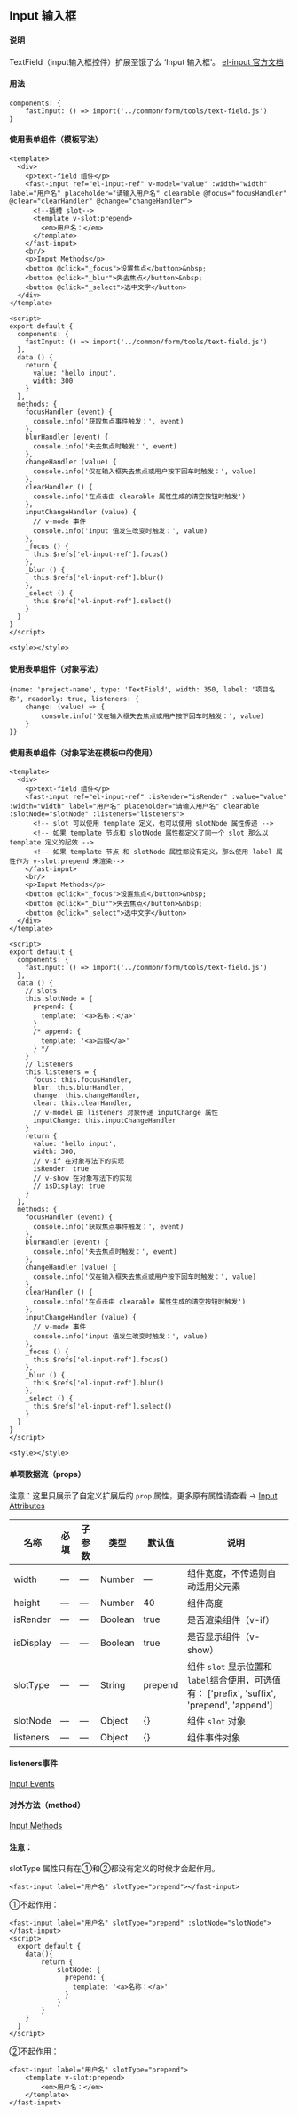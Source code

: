 ## Input 输入框

#### 说明
TextField（input输入框控件）扩展至饿了么 ‘Input 输入框’。
[el-input 官方文档](https://element.eleme.cn/#/zh-CN/component/input)

#### 用法

```
components: {
    fastInput: () => import('../common/form/tools/text-field.js')
}
```

#### 使用表单组件（模板写法）

```
<template>
  <div>
    <p>text-field 组件</p>
    <fast-input ref="el-input-ref" v-model="value" :width="width" label="用户名" placeholder="请输入用户名" clearable @focus="focusHandler" @clear="clearHandler" @change="changeHandler">
      <!--插槽 slot-->
      <template v-slot:prepend>
        <em>用户名：</em>
      </template>
    </fast-input>
    <br/>
    <p>Input Methods</p>
    <button @click="_focus">设置焦点</button>&nbsp;
    <button @click="_blur">失去焦点</button>&nbsp;
    <button @click="_select">选中文字</button>
  </div>
</template>

<script>
export default {
  components: {
    fastInput: () => import('../common/form/tools/text-field.js')
  },
  data () {
    return {
      value: 'hello input',
      width: 300
    }
  },
  methods: {
    focusHandler (event) {
      console.info('获取焦点事件触发：', event)
    },
    blurHandler (event) {
      console.info('失去焦点时触发：', event)
    },
    changeHandler (value) {
      console.info('仅在输入框失去焦点或用户按下回车时触发：', value)
    },
    clearHandler () {
      console.info('在点击由 clearable 属性生成的清空按钮时触发')
    },
    inputChangeHandler (value) {
      // v-mode 事件
      console.info('input 值发生改变时触发：', value)
    },
    _focus () {
      this.$refs['el-input-ref'].focus()
    },
    _blur () {
      this.$refs['el-input-ref'].blur()
    },
    _select () {
      this.$refs['el-input-ref'].select()
    }
  }
}
</script>

<style></style>

```

#### 使用表单组件（对象写法）

```
{name: 'project-name', type: 'TextField', width: 350, label: '项目名称', readonly: true, listeners: {
    change: (value) => {
        console.info('仅在输入框失去焦点或用户按下回车时触发：', value)
    }
}}
```

#### 使用表单组件（对象写法在模板中的使用）

```
<template>
  <div>
    <p>text-field 组件</p>
    <fast-input ref="el-input-ref" :isRender="isRender" :value="value" :width="width" label="用户名" placeholder="请输入用户名" clearable :slotNode="slotNode" :listeners="listeners">
      <!-- slot 可以使用 template 定义，也可以使用 slotNode 属性传递 -->
      <!-- 如果 template 节点和 slotNode 属性都定义了同一个 slot 那么以 template 定义的起效 -->
      <!-- 如果 template 节点 和 slotNode 属性都没有定义，那么使用 label 属性作为 v-slot:prepend 来渲染-->
    </fast-input>
    <br/>
    <p>Input Methods</p>
    <button @click="_focus">设置焦点</button>&nbsp;
    <button @click="_blur">失去焦点</button>&nbsp;
    <button @click="_select">选中文字</button>
  </div>
</template>

<script>
export default {
  components: {
    fastInput: () => import('../common/form/tools/text-field.js')
  },
  data () {
    // slots
    this.slotNode = {
      prepend: {
        template: '<a>名称：</a>'
      }
      /* append: {
        template: '<a>后缀</a>'
      } */
    }
    // listeners
    this.listeners = {
      focus: this.focusHandler,
      blur: this.blurHandler,
      change: this.changeHandler,
      clear: this.clearHandler,
      // v-model 由 listeners 对象传递 inputChange 属性
      inputChange: this.inputChangeHandler
    }
    return {
      value: 'hello input',
      width: 300,
      // v-if 在对象写法下的实现
      isRender: true
      // v-show 在对象写法下的实现
      // isDisplay: true
    }
  },
  methods: {
    focusHandler (event) {
      console.info('获取焦点事件触发：', event)
    },
    blurHandler (event) {
      console.info('失去焦点时触发：', event)
    },
    changeHandler (value) {
      console.info('仅在输入框失去焦点或用户按下回车时触发：', value)
    },
    clearHandler () {
      console.info('在点击由 clearable 属性生成的清空按钮时触发')
    },
    inputChangeHandler (value) {
      // v-mode 事件
      console.info('input 值发生改变时触发：', value)
    },
    _focus () {
      this.$refs['el-input-ref'].focus()
    },
    _blur () {
      this.$refs['el-input-ref'].blur()
    },
    _select () {
      this.$refs['el-input-ref'].select()
    }
  }
}
</script>

<style></style>

```

#### 单项数据流（props）

注意：这里只展示了自定义扩展后的 `prop` 属性，更多原有属性请查看 -> [Input Attributes](https://element.eleme.cn/#/zh-CN/component/input)

名称 | 必填 | 子参数 | 类型 | 默认值 | 说明
---|---|---|---|---|---
width | — | — | Number |  —  | 组件宽度，不传递则自动适用父元素
height | — | — | Number |  40 | 组件高度
isRender | — | — | Boolean |  true | 是否渲染组件（v-if）
isDisplay | — | — | Boolean |  true | 是否显示组件（v-show）
slotType | — | — | String |  prepend | 组件 `slot` 显示位置和`label`结合使用，可选值有： ['prefix', 'suffix', 'prepend', 'append']
slotNode | — | — | Object |  {} | 组件 `slot` 对象
listeners | — | — | Object |  {} | 组件事件对象

#### listeners事件

[Input Events](https://element.eleme.cn/#/zh-CN/component/input)

#### 对外方法（method）

[Input Methods](https://element.eleme.cn/#/zh-CN/component/input)


#### 注意：

slotType 属性只有在①和②都没有定义的时候才会起作用。

```
<fast-input label="用户名" slotType="prepend"></fast-input>
```

①不起作用：

```
<fast-input label="用户名" slotType="prepend" :slotNode="slotNode"></fast-input>
<script>
  export default {
    data(){
        return {
            slotNode: {
              prepend: {
                template: '<a>名称：</a>'
              }  
            }
        }
    }
  }
</script>
```


②不起作用：

```
<fast-input label="用户名" slotType="prepend">
    <template v-slot:prepend>
        <em>用户名：</em>
    </template>
</fast-input>
```

